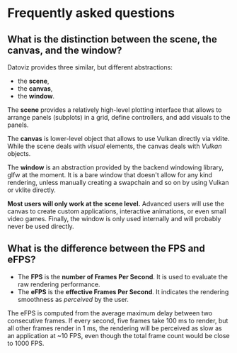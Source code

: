 # Frequently asked questions

## What is the distinction between the scene, the canvas, and the window?

Datoviz provides three similar, but different abstractions:

* the **scene**,
* the **canvas**,
* the **window**.

The **scene** provides a relatively high-level plotting interface that allows to arrange panels (subplots) in a grid, define controllers, and add visuals to the panels.

The **canvas** is lower-level object that allows to use Vulkan directly via vklite. While the scene deals with *visual* elements, the canvas deals with *Vulkan* objects.

The **window** is an abstraction provided by the backend windowing library, glfw at the moment. It is a bare window that doesn't allow for any kind rendering, unless manually creating a swapchain and so on by using Vulkan or vklite directly.

**Most users will only work at the scene level.** Advanced users will use the canvas to create custom applications, interactive animations, or even small video games. Finally, the window is only used internally and will probably never be used directly.


## What is the difference between the FPS and eFPS?

* The **FPS** is the **number of Frames Per Second**. It is used to evaluate the raw rendering performance.
* The **eFPS** is the **effective Frames Per Second**. It indicates the rendering smoothness as *perceived* by the user.

The eFPS is computed from the average maximum delay between two consecutive frames. If every second, five frames take 100 ms to render, but all other frames render in 1 ms, the rendering will be perceived as slow as an application at ~10 FPS, even though the total frame count would be close to 1000 FPS.
